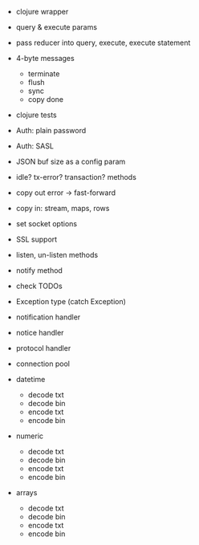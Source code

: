 - clojure wrapper
- query & execute params
- pass reducer into query, execute, execute statement

- 4-byte messages
  - terminate
  - flush
  - sync
  - copy done
- clojure tests
- Auth: plain password
- Auth: SASL
- JSON buf size as a config param
- idle? tx-error? transaction? methods
- copy out error -> fast-forward
- copy in: stream, maps, rows
- set socket options
- SSL support
- listen, un-listen methods
- notify method
- check TODOs
- Exception type (catch Exception)
- notification handler
- notice handler
- protocol handler
- connection pool
- datetime
  - decode txt
  - decode bin
  - encode txt
  - encode bin
- numeric
  - decode txt
  - decode bin
  - encode txt
  - encode bin
- arrays
  - decode txt
  - decode bin
  - encode txt
  - encode bin
